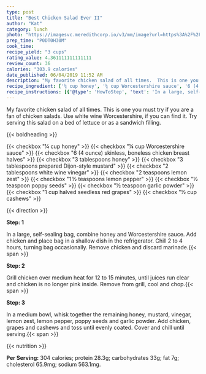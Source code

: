 ```yaml
---
type: post
title: "Best Chicken Salad Ever II"
author: "Kat"
category: lunch
photo: "https://imagesvc.meredithcorp.io/v3/mm/image?url=https%3A%2F%2Fimages.media-allrecipes.com%2Fuserphotos%2F859421.jpg"
prep_time: "P0DT0H30M"
cook_time: 
recipe_yield: "3 cups"
rating_value: 4.361111111111111
review_count: 36
calories: "303.9 calories"
date_published: 06/04/2019 11:52 AM
description: "My favorite chicken salad of all times.  This is one you must try if you are a fan of chicken salads.  Use white wine Worcestershire, if you can find it.  Try serving this salad on a bed of lettuce or as a sandwich filling."
recipe_ingredient: ['¼ cup honey', '¼ cup Worcestershire sauce', '6 (4 ounce) skinless, boneless chicken breast halves', '3 tablespoons honey', '3 tablespoons prepared Dijon-style mustard', '2 tablespoons white wine vinegar', '2 teaspoons lemon zest', '1\u2009½ teaspoons lemon pepper', '½ teaspoon poppy seeds', '½ teaspoon garlic powder', '1 cup halved seedless red grapes', '½ cup cashews']
recipe_instructions: [{'@type': 'HowToStep', 'text': 'In a large, self-sealing bag, combine honey and Worcestershire sauce.  Add chicken and place bag in a shallow dish in the refrigerator.  Chill 2 to 4 hours, turning bag occasionally.  Remove chicken and discard marinade.\n'}, {'@type': 'HowToStep', 'text': 'Grill chicken over medium heat for 12 to 15 minutes, until juices run clear and chicken is no longer pink inside.  Remove from grill, cool and chop.\n'}, {'@type': 'HowToStep', 'text': 'In a medium bowl, whisk together the remaining honey, mustard, vinegar, lemon zest, lemon pepper, poppy seeds and garlic powder.  Add chicken, grapes and cashews and toss until evenly coated.  Cover and chill until serving.\n'}]
---
```


My favorite chicken salad of all times.  This is one you must try if you are a fan of chicken salads.  Use white wine Worcestershire, if you can find it.  Try serving this salad on a bed of lettuce or as a sandwich filling. 

{{< boldheading >}}

{{< checkbox "¼ cup honey" >}}
{{< checkbox "¼ cup Worcestershire sauce" >}}
{{< checkbox "6 (4 ounce) skinless, boneless chicken breast halves" >}}
{{< checkbox "3 tablespoons honey" >}}
{{< checkbox "3 tablespoons prepared Dijon-style mustard" >}}
{{< checkbox "2 tablespoons white wine vinegar" >}}
{{< checkbox "2 teaspoons lemon zest" >}}
{{< checkbox "1 ½ teaspoons lemon pepper" >}}
{{< checkbox "½ teaspoon poppy seeds" >}}
{{< checkbox "½ teaspoon garlic powder" >}}
{{< checkbox "1 cup halved seedless red grapes" >}}
{{< checkbox "½ cup cashews" >}}


{{< direction >}}

**Step: 1**

In a large, self-sealing bag, combine honey and Worcestershire sauce.  Add chicken and place bag in a shallow dish in the refrigerator.  Chill 2 to 4 hours, turning bag occasionally.  Remove chicken and discard marinade.{{< span >}}

**Step: 2**

Grill chicken over medium heat for 12 to 15 minutes, until juices run clear and chicken is no longer pink inside.  Remove from grill, cool and chop.{{< span >}}

**Step: 3**

In a medium bowl, whisk together the remaining honey, mustard, vinegar, lemon zest, lemon pepper, poppy seeds and garlic powder.  Add chicken, grapes and cashews and toss until evenly coated.  Cover and chill until serving.{{< span >}}

{{< nutrition >}}

**Per Serving:** 304 calories; protein 28.3g; carbohydrates 33g; fat 7g; cholesterol 65.9mg; sodium 563.1mg.